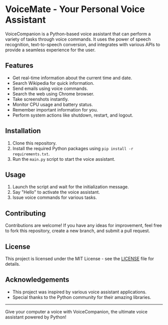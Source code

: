 # VoiceMate - Your Personal Voice Assistant

VoiceCompanion is a Python-based voice assistant that can perform a variety of tasks through voice commands. It uses the power of speech recognition, text-to-speech conversion, and integrates with various APIs to provide a seamless experience for the user.

## Features

- Get real-time information about the current time and date.
- Search Wikipedia for quick information.
- Send emails using voice commands.
- Search the web using Chrome browser.
- Take screenshots instantly.
- Monitor CPU usage and battery status.
- Remember important information for you.
- Perform system actions like shutdown, restart, and logout.

## Installation

1. Clone this repository.
2. Install the required Python packages using `pip install -r requirements.txt`.
3. Run the `main.py` script to start the voice assistant.

## Usage

1. Launch the script and wait for the initialization message.
2. Say "Hello" to activate the voice assistant.
3. Issue voice commands for various tasks.

## Contributing

Contributions are welcome! If you have any ideas for improvement, feel free to fork this repository, create a new branch, and submit a pull request.

## License

This project is licensed under the MIT License - see the [LICENSE](LICENSE) file for details.

## Acknowledgements

- This project was inspired by various voice assistant applications.
- Special thanks to the Python community for their amazing libraries.

---

Give your computer a voice with VoiceCompanion, the ultimate voice assistant powered by Python!

